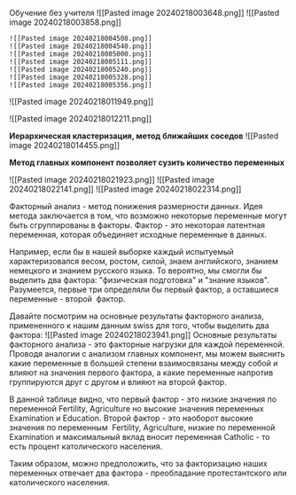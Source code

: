 
Обучение без учителя
![[Pasted image 20240218003648.png]]
	![[Pasted image 20240218003858.png]]
	
	![[Pasted image 20240218004508.png]]
	![[Pasted image 20240218004540.png]]
	![[Pasted image 20240218005000.png]]
	![[Pasted image 20240218005111.png]]
	![[Pasted image 20240218005240.png]]
	![[Pasted image 20240218005328.png]]
	![[Pasted image 20240218005356.png]]
![[Pasted image 20240218011949.png]]

![[Pasted image 20240218012211.png]]


**Иерархическая кластеризация, метод ближайших соседов**
![[Pasted image 20240218014455.png]]

**Метод главных компонент позволяет сузить количество переменных**

![[Pasted image 20240218021923.png]]
![[Pasted image 20240218022141.png]]
![[Pasted image 20240218022314.png]]

Факторный анализ - метод понижения размерности данных. Идея метода заключается в том, что возможно некоторые переменные могут быть сгруппированы в факторы. Фактор - это некоторая латентная переменная, которая объединяет исходные переменные в данных.

Например, если бы в нашей выборке каждый испытуемый характеризовался весом, ростом, силой, знаем английского, знанием немецкого и знанием русского языка. То вероятно, мы смогли бы выделить два фактора: "физическая подготовка" и "знание языков". Разумеется, первые три определяли бы первый фактор, а оставшиеся переменные - второй  фактор.

Давайте посмотрим на основные результаты факторного анализа, примененного к нашим данным swiss для того, чтобы выделить два фактора:
![[Pasted image 20240218023941.png]]
Основные результаты факторного анализа - это факторные нагрузки для каждой переменной. Проводя аналогии с анализом главных компонент, мы можем выяснить какие переменные в большей степени взаимосвязаны между собой и влияют на значения первого фактора, а какие переменные напротив группируются друг с другом и влияют на второй фактор.  

В данной таблице видно, что первый фактор - это низкие значения по переменной Fertility, Agriculture но высокие значения переменных Examination и Education. Второй фактор - это наоборот высокие значения по переменным  Fertility, Agriculture, низкие по переменной Examination и максимальный вклад вносит переменная Catholic - то есть процент католического населения.

Таким образом, можно предположить, что за факторизацию наших переменных отвечает два фактора - преобладание протестантского или католического населения.
